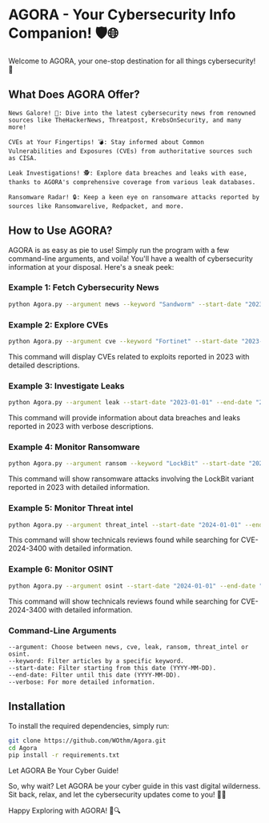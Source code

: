 # AGORA - Your Cybersecurity Info Companion! 🛡️🌐

Welcome to AGORA, your one-stop destination for all things cybersecurity! 🚀

## What Does AGORA Offer?

    News Galore! 📰: Dive into the latest cybersecurity news from renowned sources like TheHackerNews, Threatpost, KrebsOnSecurity, and many more!

    CVEs at Your Fingertips! 💣: Stay informed about Common Vulnerabilities and Exposures (CVEs) from authoritative sources such as CISA.

    Leak Investigations! 🕵️: Explore data breaches and leaks with ease, thanks to AGORA's comprehensive coverage from various leak databases.

    Ransomware Radar! 🔒: Keep a keen eye on ransomware attacks reported by sources like Ransomwarelive, Redpacket, and more.

## How to Use AGORA?

AGORA is as easy as pie to use! Simply run the program with a few command-line arguments, and voila! You'll have a wealth of cybersecurity information at your disposal. Here's a sneak peek:

### Example 1: Fetch Cybersecurity News
```bash
python Agora.py --argument news --keyword "Sandworm" --start-date "2023-01-01" --end-date "2024-01-01" --verbose
```
### Example 2: Explore CVEs

```bash
python Agora.py --argument cve --keyword "Fortinet" --start-date "2023-01-01" --end-date "2023-12-31" --verbose
```

This command will display CVEs related to exploits reported in 2023 with detailed descriptions.

### Example 3: Investigate Leaks

```bash
python Agora.py --argument leak --start-date "2023-01-01" --end-date "2023-12-31" --verbose
```

This command will provide information about data breaches and leaks reported in 2023 with verbose descriptions.  

### Example 4: Monitor Ransomware

```bash
python Agora.py --argument ransom --keyword "LockBit" --start-date "2023-01-01" --end-date "2023-12-31" --verbose
```

This command will show ransomware attacks involving the LockBit variant reported in 2023 with detailed information.  

### Example 5: Monitor Threat intel

```bash
python Agora.py --argument threat_intel --start-date "2024-01-01" --end-date "2024-06-31" --verbose
```

This command will show technicals reviews found while searching for CVE-2024-3400 with detailed information. 

### Example 6: Monitor OSINT

```bash
python Agora.py --argument osint --start-date "2024-01-01" --end-date "2024-06-31" --verbose
```

This command will show technicals reviews found while searching for CVE-2024-3400 with detailed information. 

### Command-Line Arguments

    --argument: Choose between news, cve, leak, ransom, threat_intel or osint.
    --keyword: Filter articles by a specific keyword.
    --start-date: Filter starting from this date (YYYY-MM-DD).
    --end-date: Filter until this date (YYYY-MM-DD).
    --verbose: For more detailed information.


## Installation

To install the required dependencies, simply run:

```bash
git clone https://github.com/WOthm/Agora.git
cd Agora
pip install -r requirements.txt
```
Let AGORA Be Your Cyber Guide!

So, why wait? Let AGORA be your cyber guide in this vast digital wilderness. Sit back, relax, and let the cybersecurity updates come to you! 🎩✨

Happy Exploring with AGORA! 🚀🔍



